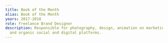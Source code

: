 ```yaml
---
title: Book of the Month
alias: Book of the Month
years: 2017-2018
role: Freelance Brand Designer
description: Responsible for photography, design, animation on marketing for paid
  and organic social and digital platforms.
---
```


